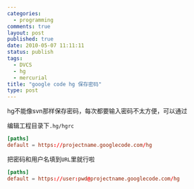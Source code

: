 ```yaml
--- 
categories: 
  - programming
comments: true
layout: post
published: true
date: 2010-05-07 11:11:11
status: publish
tags: 
  - DVCS
  - hg
  - mercurial
title: "google code hg 保存密码"
type: post
---
```


hg不能像svn那样保存密码，每次都要输入密码不太方便，可以通过

编辑工程目录下`.hg/hgrc`

```conf
[paths]
default = https://projectname.googlecode.com/hg
```

把密码和用户名填到`URL`里就行啦

```conf
[paths]
default = https://user:pwd@projectname.googlecode.com/hg
```
